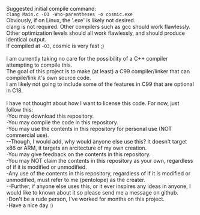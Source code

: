 Suggested initial compile command:\
`clang Main.c -O1 -Wno-parentheses -o cosmic.exe`\
Obviously, if on Linux, the '.exe' is likely not desired.\
clang is not required. Other compilers such as gcc should work flawlessly.\
Other optimization levels should all work flawlessly, and should produce identical output.\
If compiled at `-O3`, cosmic is very fast ;)\
\
I am currently taking no care for the possibility of a C++ compiler attempting to compile this.\
The goal of this project is to make (at least) a C99 compiler/linker that can compile/link it's own source code.\
I am likely not going to include some of the features in C99 that are optional in C18.\
\
I have not thought about how I want to license this code. For now, just follow this:\
-You may download this repository.\
-You may compile the code in this repository.\
-You may use the contents in this repository for personal use (NOT commercial use).\
--Though, I would add, why would anyone else use this? It doesn't target x86 or ARM, it targets an arcitecture of my own creation.\
-You may give feedback on the contents in this repository.\
-You may NOT claim the contents in this repository as your own, regardless of if it is modified or unmodified.\
-Any use of the contents in this repository, regardless of if it is modified or unmodified, must refer to me (pentolope) as the creater.\
--Further, if anyone else uses this, or it ever inspires any ideas in anyone, I would like to known about it so please send me a message on github.\
-Don't be a rude person, I've worked for months on this project.\
-Have a nice day :)


